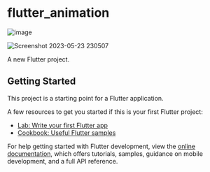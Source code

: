 # flutter_animation

![image](https://github.com/JafarMalikIbrahim/flutter_animation/assets/92065895/ebb58e78-d76d-46de-925b-6f00aba6a185)



![Screenshot 2023-05-23 230507](https://github.com/JafarMalikIbrahim/flutter_animation/assets/92065895/1551b424-2a9c-44d5-8eea-2f8a5bfedfbd)


A new Flutter project.

## Getting Started

This project is a starting point for a Flutter application.

A few resources to get you started if this is your first Flutter project:

- [Lab: Write your first Flutter app](https://docs.flutter.dev/get-started/codelab)
- [Cookbook: Useful Flutter samples](https://docs.flutter.dev/cookbook)

For help getting started with Flutter development, view the
[online documentation](https://docs.flutter.dev/), which offers tutorials,
samples, guidance on mobile development, and a full API reference.
